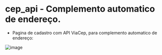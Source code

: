 # cep_api - Complemento automatico de endereço.
- Pagina de cadastro com API ViaCep, para complemento automatico de endereço:

![image](https://user-images.githubusercontent.com/67709853/162793969-c647d524-fcb0-4b16-8ec1-71d66383ac3a.png)
